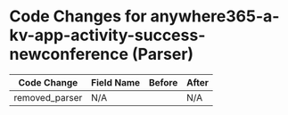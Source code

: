 # Code Changes for anywhere365-a-kv-app-activity-success-newconference (Parser)

| Code Change | Field Name | Before | After |
|-------------|------------|--------|-------|
| removed_parser | N/A |  | N/A |